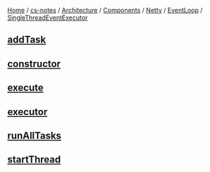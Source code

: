 [Home](https://mengxianbin.github.io) /
[cs-notes](https://mengxianbin.github.io/cs-notes/site) /
[Architecture](https://mengxianbin.github.io/cs-notes/site/Architecture) /
[Components](https://mengxianbin.github.io/cs-notes/site/Architecture/Components) /
[Netty](https://mengxianbin.github.io/cs-notes/site/Architecture/Components/Netty) /
[EventLoop](https://mengxianbin.github.io/cs-notes/site/Architecture/Components/Netty/EventLoop) /
[SingleThreadEventExecutor](https://mengxianbin.github.io/cs-notes/site/Architecture/Components/Netty/EventLoop/SingleThreadEventExecutor)

## [addTask](https://mengxianbin.github.io/cs-notes/site/Architecture/Components/Netty/EventLoop/SingleThreadEventExecutor/addTask)

## [constructor](https://mengxianbin.github.io/cs-notes/site/Architecture/Components/Netty/EventLoop/SingleThreadEventExecutor/constructor)

## [execute](https://mengxianbin.github.io/cs-notes/site/Architecture/Components/Netty/EventLoop/SingleThreadEventExecutor/execute)

## [executor](https://mengxianbin.github.io/cs-notes/site/Architecture/Components/Netty/EventLoop/SingleThreadEventExecutor/executor)

## [runAllTasks](https://mengxianbin.github.io/cs-notes/site/Architecture/Components/Netty/EventLoop/SingleThreadEventExecutor/runAllTasks)

## [startThread](https://mengxianbin.github.io/cs-notes/site/Architecture/Components/Netty/EventLoop/SingleThreadEventExecutor/startThread)
